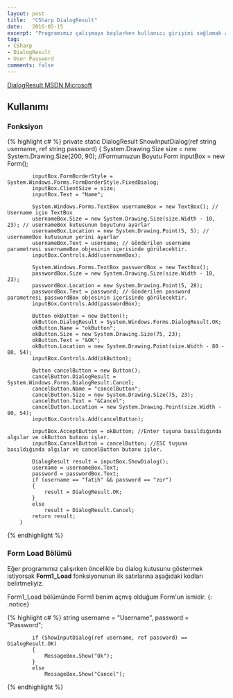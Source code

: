 ```yaml
---
layout: post
title:  "CSharp DialogResult"
date:   2016-05-15
excerpt: "Programımız çalışmaya başlarken kullanıcı girişini sağlamak amacı ile DialogResult yapıyoruz"
tag:
- CSharp 
- DialogResult
- User Password
comments: false
---
```


[DialogResult MSDN Microsoft](https://msdn.microsoft.com/tr-tr/library/system.windows.forms.dialogresult(v=vs.110).aspx)


## Kullanımı

### Fonksiyon

{% highlight c# %}
private static DialogResult ShowInputDialog(ref string username, ref string password)
        {
            System.Drawing.Size size = new System.Drawing.Size(200, 90); //Formumuzun Boyutu
            Form inputBox = new Form();

            inputBox.FormBorderStyle = System.Windows.Forms.FormBorderStyle.FixedDialog;
            inputBox.ClientSize = size;
            inputBox.Text = "Name";

            System.Windows.Forms.TextBox usernameBox = new TextBox(); // Username için TextBox
            usernameBox.Size = new System.Drawing.Size(size.Width - 10, 23); // usernameBox kutusunun boyutunu ayarlar
            usernameBox.Location = new System.Drawing.Point(5, 5); // usernameBox kutusunun yerini ayarlar
            usernameBox.Text = username; // Gönderilen username parametresi usernameBox objesinin içerisinde görülecektir.
            inputBox.Controls.Add(usernameBox);

            System.Windows.Forms.TextBox passwordBox = new TextBox();
            passwordBox.Size = new System.Drawing.Size(size.Width - 10, 23);
            passwordBox.Location = new System.Drawing.Point(5, 28);
            passwordBox.Text = password; // Gönderilen password parametresi passwordBox objesinin içerisinde görülecektir.
            inputBox.Controls.Add(passwordBox);

            Button okButton = new Button();
            okButton.DialogResult = System.Windows.Forms.DialogResult.OK;
            okButton.Name = "okButton";
            okButton.Size = new System.Drawing.Size(75, 23);
            okButton.Text = "&OK";
            okButton.Location = new System.Drawing.Point(size.Width - 80 - 80, 54);
            inputBox.Controls.Add(okButton);

            Button cancelButton = new Button();
            cancelButton.DialogResult = System.Windows.Forms.DialogResult.Cancel;
            cancelButton.Name = "cancelButton";
            cancelButton.Size = new System.Drawing.Size(75, 23);
            cancelButton.Text = "&Cancel";
            cancelButton.Location = new System.Drawing.Point(size.Width - 80, 54);
            inputBox.Controls.Add(cancelButton);

            inputBox.AcceptButton = okButton; //Enter tuşuna basıldığında algılar ve okButton butonu işler.
            inputBox.CancelButton = cancelButton; //ESC tuşuna basıldığında algılar ve cancelButton butonu işler.

            DialogResult result = inputBox.ShowDialog();
            username = usernameBox.Text;
            password = passwordBox.Text;
            if (username == "fatih" && password == "zor")
            {
                result = DialogResult.OK;
            }
            else
                result = DialogResult.Cancel;
            return result;
        }
{% endhighlight %}

### Form Load Bölümü

Eğer programımız çalışırken öncelikle bu dialog kutusunu göstermek istiyorsak **Form1_Load** fonksiyonunun ilk satırlarına aşağıdaki kodları belirtmeliyiz.

Form1_Load bölümünde Form1 benim açmış olduğum Form'un ismidir.
{: .notice}

{% highlight c# %}
string username = "Username", password = "Password";

            if (ShowInputDialog(ref username, ref password) == DialogResult.OK)
            {
                MessageBox.Show("Ok");
            }
            else
                MessageBox.Show("Cancel");
{% endhighlight %}
